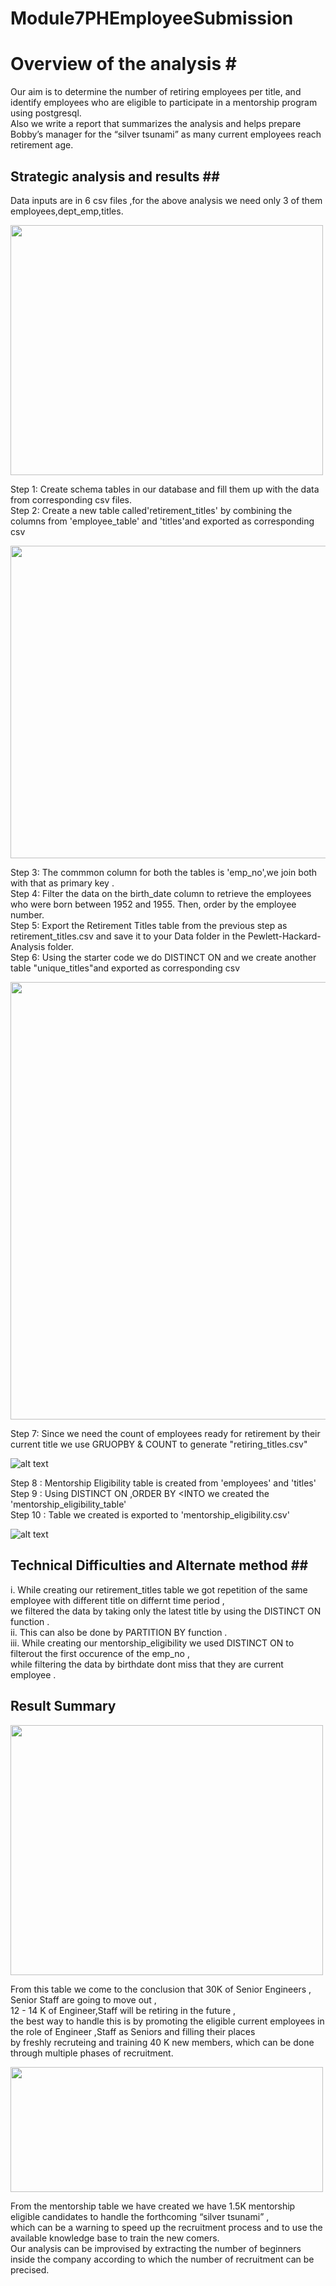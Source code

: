 # Module7PHEmployeeSubmission<br/>

# Overview of the analysis #<br/>

Our aim  is to determine the number of retiring employees per title, and identify employees who are eligible to participate in a mentorship program using postgresql. <br/>
Also we write a report that summarizes the analysis and helps prepare Bobby’s manager for the “silver tsunami” as many current employees reach retirement age.<br/>

## Strategic analysis and results ##<br/>

Data inputs are in 6 csv files ,for the above analysis we need only 3 of them employees,dept_emp,titles.<br/>

<img src="https://github.com/ramyasnl/Module7PHEmployeeSubmission/blob/main/screenshots/ERD1.png" width="500" height="400"/>



Step 1: Create schema tables in our database and fill them up with the data from corresponding csv files.<br/>
Step 2: Create a new table called'retirement_titles' by combining the columns from 'employee_table' and 'titles'and exported as corresponding csv<br/>

<img src="https://github.com/ramyasnl/Module7PHEmployeeSubmission/blob/main/screenshots/retirement_title1.png" width="900" height="500"/><br/>



Step 3: The commmon column for both the tables is 'emp_no',we join both with that as primary key .<br/>
Step 4: Filter the data on the birth_date column to retrieve the employees who were born between 1952 and 1955. Then, order by the employee number.</br>
Step 5: Export the Retirement Titles table from the previous step as retirement_titles.csv and save it to your Data folder in the Pewlett-Hackard-Analysis folder.<br/>
Step 6: Using the starter code we do DISTINCT ON and we create another table "unique_titles"and exported as corresponding csv</br>

<img src="https://github.com/ramyasnl/Module7PHEmployeeSubmission/blob/main/screenshots/unique%20titles2.png" width="1000" height="700"/><br/>


Step 7: Since we need the count of employees ready for retirement by their current title  we use GRUOPBY & COUNT to generate "retiring_titles.csv"</br>

![alt text](https://github.com/ramyasnl/Module7PHEmployeeSubmission/blob/main/screenshots/retiring_titles3.png)<br/>

Step 8 : Mentorship Eligibility table is created from 'employees' and 'titles' <br/>
Step 9 : Using DISTINCT ON ,ORDER BY <INTO we created the 'mentorship_eligibility_table'<br/>
Step 10 : Table we created is exported to 'mentorship_eligibility.csv' 

![alt text](https://github.com/ramyasnl/Module7PHEmployeeSubmission/blob/main/screenshots/mentorship.png)<br/>

## Technical Difficulties and Alternate method ##<br/>

i.   While creating our retirement_titles table we got repetition of the same employee with different title on differnt time period , <br/>
     we filtered the data by taking only the latest title by using the DISTINCT ON function .<br/>
ii.  This can also be done by PARTITION BY function .<br/>
iii. While creating our mentorship_eligibility we used DISTINCT ON to filterout the first occurence of the emp_no , </br>
     while filtering the data by birthdate dont miss that they are current employee .<br/>
     
## Result Summary ##

 <img src="https://github.com/ramyasnl/Module7PHEmployeeSubmission/blob/main/screenshots/retiring_titles3.png" width="500" height="400"/><br/>
 
From this table we come to the conclusion that 30K of  Senior Engineers , Senior Staff are going to move out ,<br/>
12 - 14 K of Engineer,Staff will be retiring in the future ,<br/>
the best way to handle this is by promoting the eligible current employees in the role of Engineer ,Staff as Seniors and filling their places<br/> 
by freshly recruteing and training 40 K new members, which can be done through multiple phases of recruitment.<br/>

<img src="https://github.com/ramyasnl/Module7PHEmployeeSubmission/blob/main/screenshots/2021-03-20%20(6).png" width="500" height="200"/><br/>


From the mentorship table we have created we have 1.5K mentorship eligible candidates to handle the forthcoming “silver tsunami” ,<br/>
which can be a  warning to speed up the recruitment process and to use the available knowledge base to train the new comers.<br/>
Our analysis can be improvised by extracting the number of beginners inside the company according to which the number of recruitment can be precised.<br/>

 
 

